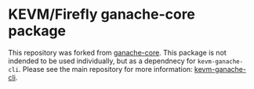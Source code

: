 # KEVM/Firefly ganache-core package
This repository was forked from [ganache-core](https://github.com/trufflesuite/ganache-core).
This package is not indended to be used individually, but as a dependnecy
for `kevm-ganache-cli`. Please see the main repository for more information:
[kevm-ganache-cli](https://github.com/runtimeverification/kevm-ganache-cli).
